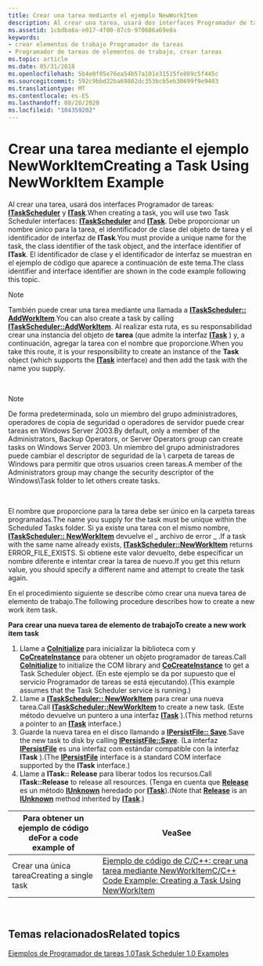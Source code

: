 ```yaml
---
title: Crear una tarea mediante el ejemplo NewWorkItem
description: Al crear una tarea, usará dos interfaces Programador de tareas ITaskScheduler y ITask.
ms.assetid: 1cbdba6a-e017-4f00-87cb-970686a69e0a
keywords:
- crear elementos de trabajo Programador de tareas
- Programador de tareas de elementos de trabajo, crear tareas
ms.topic: article
ms.date: 05/31/2018
ms.openlocfilehash: 5b4e0f05e76ea54b57a101e31515fe089c5f445c
ms.sourcegitcommit: 592c9bbd22ba69802dc353bcb5eb30699f9e9403
ms.translationtype: MT
ms.contentlocale: es-ES
ms.lasthandoff: 08/20/2020
ms.locfileid: "104359202"
---
```

# <a name="creating-a-task-using-newworkitem-example"></a><span data-ttu-id="4b9b3-105">Crear una tarea mediante el ejemplo NewWorkItem</span><span class="sxs-lookup"><span data-stu-id="4b9b3-105">Creating a Task Using NewWorkItem Example</span></span>

<span data-ttu-id="4b9b3-106">Al crear una tarea, usará dos interfaces Programador de tareas: [**ITaskScheduler**](/windows/desktop/api/Mstask/nn-mstask-itaskscheduler) y [**ITask**](/windows/desktop/api/Mstask/nn-mstask-itask).</span><span class="sxs-lookup"><span data-stu-id="4b9b3-106">When creating a task, you will use two Task Scheduler interfaces: [**ITaskScheduler**](/windows/desktop/api/Mstask/nn-mstask-itaskscheduler) and [**ITask**](/windows/desktop/api/Mstask/nn-mstask-itask).</span></span> <span data-ttu-id="4b9b3-107">Debe proporcionar un nombre único para la tarea, el identificador de clase del objeto de tarea y el identificador de interfaz de **ITask**.</span><span class="sxs-lookup"><span data-stu-id="4b9b3-107">You must provide a unique name for the task, the class identifier of the task object, and the interface identifier of **ITask**.</span></span> <span data-ttu-id="4b9b3-108">El identificador de clase y el identificador de interfaz se muestran en el ejemplo de código que aparece a continuación de este tema.</span><span class="sxs-lookup"><span data-stu-id="4b9b3-108">The class identifier and interface identifier are shown in the code example following this topic.</span></span>

> [!Note]  
> <span data-ttu-id="4b9b3-109">También puede crear una tarea mediante una llamada a [**ITaskScheduler:: AddWorkItem**](/windows/desktop/api/Mstask/nf-mstask-itaskscheduler-addworkitem).</span><span class="sxs-lookup"><span data-stu-id="4b9b3-109">You can also create a task by calling [**ITaskScheduler::AddWorkItem**](/windows/desktop/api/Mstask/nf-mstask-itaskscheduler-addworkitem).</span></span> <span data-ttu-id="4b9b3-110">Al realizar esta ruta, es su responsabilidad crear una instancia del objeto de **tarea** (que admite la interfaz [**ITask**](/windows/desktop/api/Mstask/nn-mstask-itask) ) y, a continuación, agregar la tarea con el nombre que proporcione.</span><span class="sxs-lookup"><span data-stu-id="4b9b3-110">When you take this route, it is your responsibility to create an instance of the **Task** object (which supports the [**ITask**](/windows/desktop/api/Mstask/nn-mstask-itask) interface) and then add the task with the name you supply.</span></span>

 

> [!Note]  
> <span data-ttu-id="4b9b3-111">De forma predeterminada, solo un miembro del grupo administradores, operadores de copia de seguridad o operadores de servidor puede crear tareas en Windows Server 2003.</span><span class="sxs-lookup"><span data-stu-id="4b9b3-111">By default, only a member of the Administrators, Backup Operators, or Server Operators group can create tasks on Windows Server 2003.</span></span> <span data-ttu-id="4b9b3-112">Un miembro del grupo administradores puede cambiar el descriptor de seguridad de la \\ carpeta de tareas de Windows para permitir que otros usuarios creen tareas.</span><span class="sxs-lookup"><span data-stu-id="4b9b3-112">A member of the Administrators group may change the security descriptor of the Windows\\Task folder to let others create tasks.</span></span>

 

<span data-ttu-id="4b9b3-113">El nombre que proporcione para la tarea debe ser único en la carpeta tareas programadas.</span><span class="sxs-lookup"><span data-stu-id="4b9b3-113">The name you supply for the task must be unique within the Scheduled Tasks folder.</span></span> <span data-ttu-id="4b9b3-114">Si ya existe una tarea con el mismo nombre, [**ITaskScheduler:: NewWorkItem**](/windows/desktop/api/Mstask/nf-mstask-itaskscheduler-newworkitem) devuelve el \_ archivo de error \_ .</span><span class="sxs-lookup"><span data-stu-id="4b9b3-114">If a task with the same name already exists, [**ITaskScheduler::NewWorkItem**](/windows/desktop/api/Mstask/nf-mstask-itaskscheduler-newworkitem) returns ERROR\_FILE\_EXISTS.</span></span> <span data-ttu-id="4b9b3-115">Si obtiene este valor devuelto, debe especificar un nombre diferente e intentar crear la tarea de nuevo.</span><span class="sxs-lookup"><span data-stu-id="4b9b3-115">If you get this return value, you should specify a different name and attempt to create the task again.</span></span>

<span data-ttu-id="4b9b3-116">En el procedimiento siguiente se describe cómo crear una nueva tarea de elemento de trabajo.</span><span class="sxs-lookup"><span data-stu-id="4b9b3-116">The following procedure describes how to create a new work item task.</span></span>

<span data-ttu-id="4b9b3-117">**Para crear una nueva tarea de elemento de trabajo**</span><span class="sxs-lookup"><span data-stu-id="4b9b3-117">**To create a new work item task**</span></span>

1.  <span data-ttu-id="4b9b3-118">Llame a [**CoInitialize**](/windows/win32/api/objbase/nf-objbase-coinitialize) para inicializar la biblioteca com y [**CoCreateInstance**](/windows/win32/api/combaseapi/nf-combaseapi-cocreateinstance) para obtener un objeto programador de tareas.</span><span class="sxs-lookup"><span data-stu-id="4b9b3-118">Call [**CoInitialize**](/windows/win32/api/objbase/nf-objbase-coinitialize) to initialize the COM library and [**CoCreateInstance**](/windows/win32/api/combaseapi/nf-combaseapi-cocreateinstance) to get a Task Scheduler object.</span></span> <span data-ttu-id="4b9b3-119">(En este ejemplo se da por supuesto que el servicio Programador de tareas se está ejecutando).</span><span class="sxs-lookup"><span data-stu-id="4b9b3-119">(This example assumes that the Task Scheduler service is running.)</span></span>
2.  <span data-ttu-id="4b9b3-120">Llame a [**ITaskScheduler:: NewWorkItem**](/windows/desktop/api/Mstask/nf-mstask-itaskscheduler-newworkitem) para crear una nueva tarea.</span><span class="sxs-lookup"><span data-stu-id="4b9b3-120">Call [**ITaskScheduler::NewWorkItem**](/windows/desktop/api/Mstask/nf-mstask-itaskscheduler-newworkitem) to create a new task.</span></span> <span data-ttu-id="4b9b3-121">(Este método devuelve un puntero a una interfaz [**ITask**](/windows/desktop/api/Mstask/nn-mstask-itask) ).</span><span class="sxs-lookup"><span data-stu-id="4b9b3-121">(This method returns a pointer to an [**ITask**](/windows/desktop/api/Mstask/nn-mstask-itask) interface.)</span></span>
3.  <span data-ttu-id="4b9b3-122">Guarde la nueva tarea en el disco llamando a [**IPersistFile:: Save**](/windows/win32/api/objidl/nf-objidl-ipersistfile-save).</span><span class="sxs-lookup"><span data-stu-id="4b9b3-122">Save the new task to disk by calling [**IPersistFile::Save**](/windows/win32/api/objidl/nf-objidl-ipersistfile-save).</span></span> <span data-ttu-id="4b9b3-123">(La interfaz [**IPersistFile**](/windows/win32/api/objidl/nn-objidl-ipersistfile) es una interfaz com estándar compatible con la interfaz **ITask** ).</span><span class="sxs-lookup"><span data-stu-id="4b9b3-123">(The [**IPersistFile**](/windows/win32/api/objidl/nn-objidl-ipersistfile) interface is a standard COM interface supported by the **ITask** interface.)</span></span>
4.  <span data-ttu-id="4b9b3-124">Llame a **ITask:: Release** para liberar todos los recursos.</span><span class="sxs-lookup"><span data-stu-id="4b9b3-124">Call **ITask::Release** to release all resources.</span></span> <span data-ttu-id="4b9b3-125">(Tenga en cuenta que [**Release**](/windows/win32/api/unknwn/nf-unknwn-iunknown-release) es un método [**IUnknown**](/windows/win32/api/unknwn/nn-unknwn-iunknown) heredado por [**ITask**](/windows/desktop/api/Mstask/nn-mstask-itask)).</span><span class="sxs-lookup"><span data-stu-id="4b9b3-125">(Note that [**Release**](/windows/win32/api/unknwn/nf-unknwn-iunknown-release) is an [**IUnknown**](/windows/win32/api/unknwn/nn-unknwn-iunknown) method inherited by [**ITask**](/windows/desktop/api/Mstask/nn-mstask-itask).)</span></span>



| <span data-ttu-id="4b9b3-126">Para obtener un ejemplo de código de</span><span class="sxs-lookup"><span data-stu-id="4b9b3-126">For a code example of</span></span>  | <span data-ttu-id="4b9b3-127">Vea</span><span class="sxs-lookup"><span data-stu-id="4b9b3-127">See</span></span>                                                                                                             |
|------------------------|-----------------------------------------------------------------------------------------------------------------|
| <span data-ttu-id="4b9b3-128">Crear una única tarea</span><span class="sxs-lookup"><span data-stu-id="4b9b3-128">Creating a single task</span></span> | [<span data-ttu-id="4b9b3-129">Ejemplo de código de C/C++: crear una tarea mediante NewWorkItem</span><span class="sxs-lookup"><span data-stu-id="4b9b3-129">C/C++ Code Example: Creating a Task Using NewWorkItem</span></span>](c-c-code-example-creating-a-task-using-newworkitem.md) |



 

## <a name="related-topics"></a><span data-ttu-id="4b9b3-130">Temas relacionados</span><span class="sxs-lookup"><span data-stu-id="4b9b3-130">Related topics</span></span>

<dl> <dt>

[<span data-ttu-id="4b9b3-131">Ejemplos de Programador de tareas 1,0</span><span class="sxs-lookup"><span data-stu-id="4b9b3-131">Task Scheduler 1.0 Examples</span></span>](task-scheduler-1-0-examples.md)
</dt> </dl>

 

 